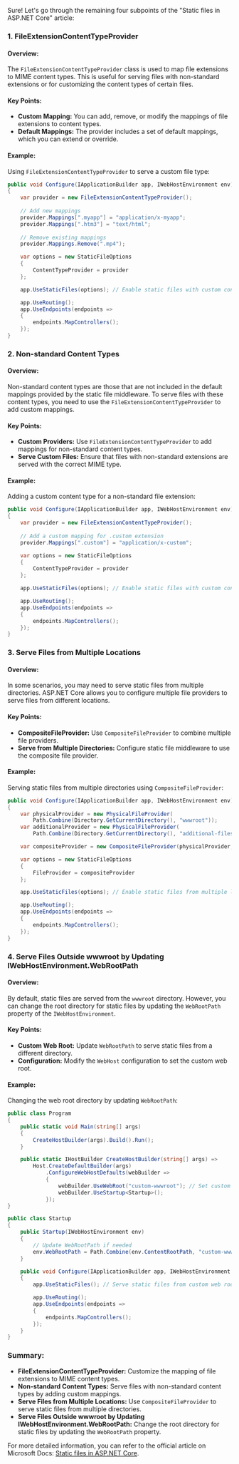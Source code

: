 Sure! Let's go through the remaining four subpoints of the "Static files in ASP.NET Core" article:

### 1. FileExtensionContentTypeProvider

#### Overview:
The `FileExtensionContentTypeProvider` class is used to map file extensions to MIME content types. This is useful for serving files with non-standard extensions or for customizing the content types of certain files.

#### Key Points:
- **Custom Mapping:** You can add, remove, or modify the mappings of file extensions to content types.
- **Default Mappings:** The provider includes a set of default mappings, which you can extend or override.

#### Example:
Using `FileExtensionContentTypeProvider` to serve a custom file type:

```csharp
public void Configure(IApplicationBuilder app, IWebHostEnvironment env)
{
    var provider = new FileExtensionContentTypeProvider();
    
    // Add new mappings
    provider.Mappings[".myapp"] = "application/x-myapp";
    provider.Mappings[".htm3"] = "text/html";
    
    // Remove existing mappings
    provider.Mappings.Remove(".mp4");

    var options = new StaticFileOptions
    {
        ContentTypeProvider = provider
    };

    app.UseStaticFiles(options); // Enable static files with custom content type provider

    app.UseRouting();
    app.UseEndpoints(endpoints =>
    {
        endpoints.MapControllers();
    });
}
```

### 2. Non-standard Content Types

#### Overview:
Non-standard content types are those that are not included in the default mappings provided by the static file middleware. To serve files with these content types, you need to use the `FileExtensionContentTypeProvider` to add custom mappings.

#### Key Points:
- **Custom Providers:** Use `FileExtensionContentTypeProvider` to add mappings for non-standard content types.
- **Serve Custom Files:** Ensure that files with non-standard extensions are served with the correct MIME type.

#### Example:
Adding a custom content type for a non-standard file extension:

```csharp
public void Configure(IApplicationBuilder app, IWebHostEnvironment env)
{
    var provider = new FileExtensionContentTypeProvider();
    
    // Add a custom mapping for .custom extension
    provider.Mappings[".custom"] = "application/x-custom";

    var options = new StaticFileOptions
    {
        ContentTypeProvider = provider
    };

    app.UseStaticFiles(options); // Enable static files with custom content type provider

    app.UseRouting();
    app.UseEndpoints(endpoints =>
    {
        endpoints.MapControllers();
    });
}
```

### 3. Serve Files from Multiple Locations

#### Overview:
In some scenarios, you may need to serve static files from multiple directories. ASP.NET Core allows you to configure multiple file providers to serve files from different locations.

#### Key Points:
- **CompositeFileProvider:** Use `CompositeFileProvider` to combine multiple file providers.
- **Serve from Multiple Directories:** Configure static file middleware to use the composite file provider.

#### Example:
Serving static files from multiple directories using `CompositeFileProvider`:

```csharp
public void Configure(IApplicationBuilder app, IWebHostEnvironment env)
{
    var physicalProvider = new PhysicalFileProvider(
        Path.Combine(Directory.GetCurrentDirectory(), "wwwroot"));
    var additionalProvider = new PhysicalFileProvider(
        Path.Combine(Directory.GetCurrentDirectory(), "additional-files"));

    var compositeProvider = new CompositeFileProvider(physicalProvider, additionalProvider);

    var options = new StaticFileOptions
    {
        FileProvider = compositeProvider
    };

    app.UseStaticFiles(options); // Enable static files from multiple locations

    app.UseRouting();
    app.UseEndpoints(endpoints =>
    {
        endpoints.MapControllers();
    });
}
```

### 4. Serve Files Outside wwwroot by Updating IWebHostEnvironment.WebRootPath

#### Overview:
By default, static files are served from the `wwwroot` directory. However, you can change the root directory for static files by updating the `WebRootPath` property of the `IWebHostEnvironment`.

#### Key Points:
- **Custom Web Root:** Update `WebRootPath` to serve static files from a different directory.
- **Configuration:** Modify the `WebHost` configuration to set the custom web root.

#### Example:
Changing the web root directory by updating `WebRootPath`:

```csharp
public class Program
{
    public static void Main(string[] args)
    {
        CreateHostBuilder(args).Build().Run();
    }

    public static IHostBuilder CreateHostBuilder(string[] args) =>
        Host.CreateDefaultBuilder(args)
            .ConfigureWebHostDefaults(webBuilder =>
            {
                webBuilder.UseWebRoot("custom-wwwroot"); // Set custom web root
                webBuilder.UseStartup<Startup>();
            });
}

public class Startup
{
    public Startup(IWebHostEnvironment env)
    {
        // Update WebRootPath if needed
        env.WebRootPath = Path.Combine(env.ContentRootPath, "custom-wwwroot");
    }

    public void Configure(IApplicationBuilder app, IWebHostEnvironment env)
    {
        app.UseStaticFiles(); // Serve static files from custom web root

        app.UseRouting();
        app.UseEndpoints(endpoints =>
        {
            endpoints.MapControllers();
        });
    }
}
```

### Summary:

- **FileExtensionContentTypeProvider:** Customize the mapping of file extensions to MIME content types.
- **Non-standard Content Types:** Serve files with non-standard content types by adding custom mappings.
- **Serve Files from Multiple Locations:** Use `CompositeFileProvider` to serve static files from multiple directories.
- **Serve Files Outside wwwroot by Updating IWebHostEnvironment.WebRootPath:** Change the root directory for static files by updating the `WebRootPath` property.

For more detailed information, you can refer to the official article on Microsoft Docs: [Static files in ASP.NET Core](https://docs.microsoft.com/en-us/aspnet/core/fundamentals/static-files).